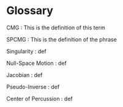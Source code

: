 
# Glossary

CMG
:  This is the definition of this term

SPCMG
:  This is the definition of the phrase

Singularity
:  def

Null-Space Motion
:  def

Jacobian
:  def

Pseudo-Inverse
:  def

Center of Percussion
: def
